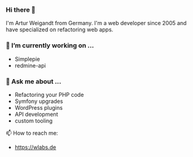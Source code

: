 ### Hi there 👋

I'm Artur Weigandt from Germany. I'm a web developer since 2005 and have specialized on refactoring web apps.

### 🔭 I’m currently working on ...

- Simplepie
- redmine-api

### 💬 Ask me about ...

- Refactoring your PHP code
- Symfony upgrades
- WordPress plugins
- API development
- custom tooling

📫 How to reach me:

- https://wlabs.de

<!--
**Art4/Art4** is a ✨ _special_ ✨ repository because its `README.md` (this file) appears on your GitHub profile.

Here are some ideas to get you started:

- 🔭 I’m currently working on ...
- 🌱 I’m currently learning ...
- 👯 I’m looking to collaborate on ...
- 🤔 I’m looking for help with ...
- 💬 Ask me about ...
- 📫 How to reach me: ...
- 😄 Pronouns: ...
- ⚡ Fun fact: ...
-->
